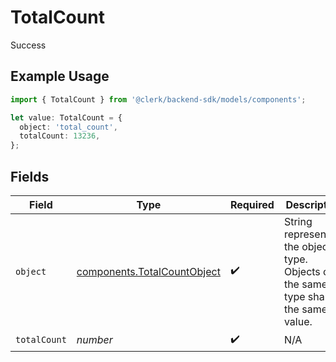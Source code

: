 # TotalCount

Success

## Example Usage

```typescript
import { TotalCount } from '@clerk/backend-sdk/models/components';

let value: TotalCount = {
  object: 'total_count',
  totalCount: 13236,
};
```

## Fields

| Field        | Type                                                                       | Required           | Description                                                                                |
| ------------ | -------------------------------------------------------------------------- | ------------------ | ------------------------------------------------------------------------------------------ |
| `object`     | [components.TotalCountObject](../../models/components/totalcountobject.md) | :heavy_check_mark: | String representing the object's type. Objects of the same type share the same value.<br/> |
| `totalCount` | _number_                                                                   | :heavy_check_mark: | N/A                                                                                        |

